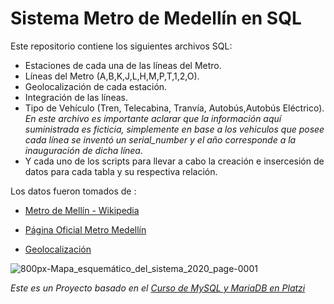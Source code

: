 # Sistema Metro de Medellín en SQL

Este repositorio contiene los siguientes archivos SQL:

- Estaciones de cada una de las líneas del Metro.
- Líneas del Metro  (A,B,K,J,L,H,M,P,T,1,2,O).
- Geolocalización de cada estación.
- Integración de las líneas.
- Tipo de Vehículo (Tren, Telecabina, Tranvía, Autobús,Autobús Eléctrico). _En este archivo es importante aclarar que la información aquí suministrada es ficticia, simplemente en base a los vehiculos que posee cada línea se inventó un serial_number y el año corresponde a la inauguración de dicha línea._
- Y cada uno de los scripts para llevar a cabo la creación e insercesión de datos para cada tabla y su respectiva relación.


Los datos fueron tomados de :
- [Metro de Mellín - Wikipedia](https://es.wikipedia.org/wiki/Metro_de_Medell%C3%ADn)

- [Página Oficial Metro Medellín](https://www.metrodemedellin.gov.co/)

- [Geolocalización](https://www.google.com/maps/place/Medell%C3%ADn,+Antioquia/@6.2443695,-75.6512529,12z/data=!3m1!4b1!4m5!3m4!1s0x8e4428dfb80fad05:0x42137cfcc7b53b56!8m2!3d6.2476376!4d-75.5658153?hl=es)


![800px-Mapa_esquemático_del_sistema_2020_page-0001](https://user-images.githubusercontent.com/101124184/214868123-07ff2820-e63e-4911-a539-e014a3ae0229.jpg)

_Este es un Proyecto basado en el [Curso de MySQL y MariaDB en Platzi](https://platzi.com/cursos/mysql-mariadb/)_
